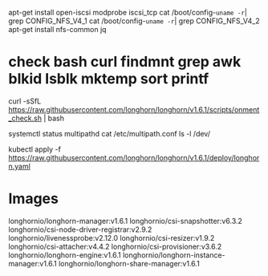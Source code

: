 apt-get install open-iscsi
modprobe iscsi_tcp
cat /boot/config-`uname -r`| grep CONFIG_NFS_V4_1
cat /boot/config-`uname -r`| grep CONFIG_NFS_V4_2
apt-get install nfs-common jq

# check bash curl findmnt grep awk blkid lsblk mktemp sort printf

curl -sSfL https://raw.githubusercontent.com/longhorn/longhorn/v1.6.1/scripts/onment_check.sh | bash


systemctl status  multipathd
cat /etc/multipath.conf
ls -l /dev/

kubectl apply -f https://raw.githubusercontent.com/longhorn/longhorn/v1.6.1/deploy/longhorn.yaml


# Images
longhornio/longhorn-manager:v1.6.1
longhornio/csi-snapshotter:v6.3.2
longhornio/csi-node-driver-registrar:v2.9.2
longhornio/livenessprobe:v2.12.0
longhornio/csi-resizer:v1.9.2
longhornio/csi-attacher:v4.4.2
longhornio/csi-provisioner:v3.6.2
longhornio/longhorn-engine:v1.6.1
longhornio/longhorn-instance-manager:v1.6.1
longhornio/longhorn-share-manager:v1.6.1
